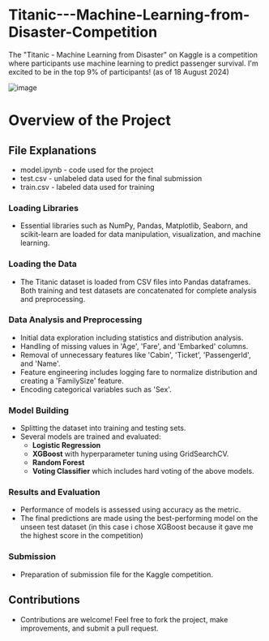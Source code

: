 # Titanic---Machine-Learning-from-Disaster-Competition
The "Titanic - Machine Learning from Disaster" on Kaggle is a competition where participants use machine learning to predict passenger survival. I'm excited to be in the top 9% of participants! (as of 18 August 2024)

  ![image](https://github.com/user-attachments/assets/ad7e5310-f156-43fe-bf93-912d5d4209a1)

# Overview of the Project

## File Explanations
- model.ipynb - code used for the project
- test.csv - unlabeled data used for the final submission
- train.csv - labeled data used for training

### Loading Libraries
- Essential libraries such as NumPy, Pandas, Matplotlib, Seaborn, and scikit-learn are loaded for data manipulation, visualization, and machine learning.

### Loading the Data
- The Titanic dataset is loaded from CSV files into Pandas dataframes. Both training and test datasets are concatenated for complete analysis and preprocessing.

### Data Analysis and Preprocessing
- Initial data exploration including statistics and distribution analysis.
- Handling of missing values in 'Age', 'Fare', and 'Embarked' columns.
- Removal of unnecessary features like 'Cabin', 'Ticket', 'PassengerId', and 'Name'.
- Feature engineering includes logging fare to normalize distribution and creating a 'FamilySize' feature.
- Encoding categorical variables such as 'Sex'.

### Model Building
- Splitting the dataset into training and testing sets.
- Several models are trained and evaluated:
  - **Logistic Regression**
  - **XGBoost** with hyperparameter tuning using GridSearchCV.
  - **Random Forest**
  - **Voting Classifier** which includes hard voting of the above models.

### Results and Evaluation
- Performance of models is assessed using accuracy as the metric.
- The final predictions are made using the best-performing model on the unseen test dataset (in this case i chose XGBoost because it gave me the highest score in the competition)

### Submission
- Preparation of submission file for the Kaggle competition.
  
## Contributions
- Contributions are welcome! Feel free to fork the project, make improvements, and submit a pull request.

